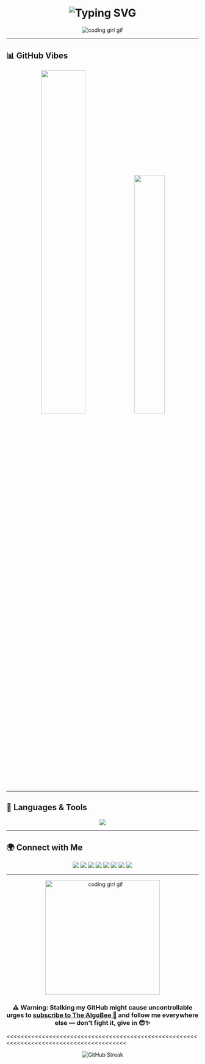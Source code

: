 <h1 align="center">
  <img src="https://readme-typing-svg.herokuapp.com?font=Fira+Code&size=25&duration=3000&pause=1000&color=FEC260&center=true&vCenter=true&width=500&lines=Heyy,+I'm+Sayanti+Chowdhury!+👋;Welcome+to+my+GitHub+Space!" alt="Typing SVG" />
</h1>

<p align="center">
  <img src="https://media.tenor.com/fp0UOVXGsnIAAAAm/hi.webp width="300" alt="coding girl gif">
</p>

---


## 📊 GitHub Vibes

<p align="center"> <img src="https://github-readme-stats.vercel.app/api?username=sayantichy&show_icons=true&theme=radical&hide_border=true" width="48%" /> <img src="https://github-readme-stats.vercel.app/api/top-langs/?username=sayantichy&layout=compact&theme=radical&hide_border=true" width="40%" /> </p>

---

## 🧠 Languages & Tools

<p align="center">
  <img src="https://skillicons.dev/icons?i=python,c,cpp,java,javascript,html,css,react,vue,nextjs,nodejs,git,github,vscode,bash,figma&theme=dark" />
</p>

---

## 🌍 Connect with Me

<p align="center">
  <a href="https://www.linkedin.com/in/sayantichy"><img src="https://img.shields.io/badge/LinkedIn-0A66C2?style=for-the-badge&logo=linkedin&logoColor=white" /></a>
  <a href="https://github.com/sayantichy"><img src="https://img.shields.io/badge/GitHub-181717?style=for-the-badge&logo=github&logoColor=white" /></a>
  <a href="https://x.com/sayantichy"><img src="https://img.shields.io/badge/X-000000?style=for-the-badge&logo=x&logoColor=white" /></a>
  <a href="https://devpost.com/sayantichy"><img src="https://img.shields.io/badge/Devpost-003E54?style=for-the-badge&logo=devpost&logoColor=white" /></a>
  <a href="https://dev.to/sayantichy"><img src="https://img.shields.io/badge/Dev.to-0A0A0A?style=for-the-badge&logo=dev.to&logoColor=white" /></a>
  <a href="https://medium.com/@sayantichy"><img src="https://img.shields.io/badge/Medium-12100E?style=for-the-badge&logo=medium&logoColor=white" /></a>
  <a href="https://www.instagram.com/the.algobee"><img src="https://img.shields.io/badge/Instagram-E4405F?style=for-the-badge&logo=instagram&logoColor=white" /></a>
  <a href="https://www.youtube.com/@thealgobee"><img src="https://img.shields.io/badge/YouTube-FF0000?style=for-the-badge&logo=youtube&logoColor=white" /></a>
</p>

---
<p align="center">
  <img src="https://media.tenor.com/k_FD58xnsicAAAAm/work-internet.webp" width="300" alt="coding girl gif">
</p>
<h3 align="center">
  ⚠️ Warning: Stalking my GitHub might cause uncontrollable urges to
  <a href="https://www.youtube.com/@thealgobee" target="_blank">subscribe to The AlgoBee 🐝</a>
  and follow me everywhere else — don't fight it, give in 😎✨
</h3>

<<<<<<<<<<<<<<<<<<<<<<<<<<<<<<<<<<<<<<<<<<<<<<<<<<<<<<<<<<<<<<<<<<<<<<<<<<<<<<<<<<<<<<<<<p align="center">![GitHub Streak](https://nirzak-streak-stats.vercel.app/?user=sayantichy)</p>


